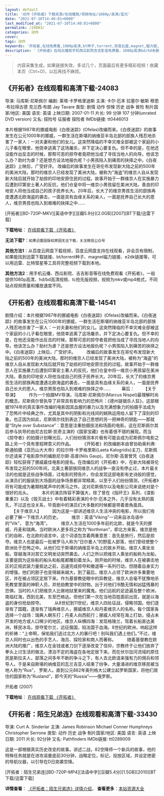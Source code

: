 ```yaml
---
layout: default
title: '动作《开拓者》下载资源/在线播放/视频地址/1080p/高清/蓝光'
date: "2021-07-10T14:40:01+0800"
last_modified_at: "2021-07-10T14:40:01+0800"
permalink: /24083/
categories: 动作
cover:
tags: 动作
keywords: '开拓者,在线免费看,1080p高清,bt种子,torrent,百度云盘,magnet,磁力链,迅雷下载资源'
description: '《开拓者》在线云播放手机西瓜影院吉吉影音免费看，1080p高清bd/hd未删减完整版和tc抢先枪版，mkv/mp4格式，附带bt/torrent种子、magnet/磁力链、百度云盘、网盘资源迅雷下载链接'
---
```


>内容采集生成，如果链接失效，多试几个，页面最后有更多精彩视频！收藏本页（Ctrl+D)，以后再找不麻烦。


## 《开拓者》在线观看和高清下载-24083

导演: 马库斯·尼斯佩尔 编剧: 莱塔·卡罗格里迪斯 主演: 卡尔·厄本 拉塞尔·敏斯 穆恩·布拉得古德 克兰西·布朗 Jay Tavare 类型: 剧情 动作 惊悚 历史 战争 冒险 制片国家/地区: 美国 语言: 英语 上映日期: 2007-01-11 片长: 99 分钟 107 分钟(unrated DVD version) 又名: 探险号 征服者 探险者 IMDb链接: tt0446013

本片根据1987年的挪威电影《白夜迷踪》(Ofelas)改编而来。《白夜迷踪》的故事发生在公元1000年的挪威，一群生活在斯堪的纳维亚半岛北部的部族人残忍地杀害了一家人：一对夫妻和他们的女儿。这突然降临的不幸灾难全部被这个家庭的小儿子看在眼里，他侥幸逃离了这场屠杀，并下定决心要复仇。但不幸的是，在他还没能作出反击的时候，那帮可恶的掠夺者竟把他当成了寻找当地人的向导。他该怎么办？助纣为虐？还是想方设法地报仇呢？小男孩陷入到痛苦的抉择之中。《白夜迷踪》上映后，广受好评。 改编后的故事发生在哥伦布发现新大陆之前的500年的美洲大陆，那时的维京人已经发现了美洲大陆，被称为”海盗”的维京人自从发现新大陆后就开始了劫掠的印地安原住民的过程。故事开始于一群维京人在实施暴力后遭到印第安土著人的反抗，他们仓皇中将一维京小男孩留在美洲大陆，善良的印地安人将他当成自己的孩子抚养长大。20年后，长大了的维京男孩生活的部族再度遭遇北欧海盗的袭击，一面是具有血缘关系的亲人，一面是抚养自己长大的恩人，维京男孩也陷入到艰难的抉择之中……


[开拓者][BD-720P-MKV][英语中字][豆瓣5.9分][2.0GB][2007][BT下载/迅雷下载]

**下载地址**： [在线观看下载 《开拓者》](https://www.btdx8.com/torrent/pathfinder_2007.html) 


**无法下载?**：`如果迅雷因版权原因无法下载，关注微信公众号 `

**其他方法1**：从百度云网盘下载视频，百度云网盘支持在线观看，非会员有限制，如果能找到迅雷下载链接、bt/torrent种子、magnet磁力链接、e2dk链接等，可以用迅雷、比特彗星等工具将完整视频下载到本地。

**其他方法2**：用手机云播、西瓜影院、吉吉影音等在线免费观看《开拓者》，一般提供1080p高清、hd/bd高清视频、tc抢先版视频，视频为mkv或mp4格式，不同站点视频质量和播放速度不同。


## 《开拓者》在线观看和高清下载-14541

剧情介绍：本片根据1987年的挪威电影《白夜迷踪》(Ofelas)改编而来。《白夜迷踪》的故事发生在公元1000年的挪威，一群生活在斯堪的纳维亚半岛北部的部族人残忍地杀害了一家人：一对夫妻和他们的女儿。这突然降临的不幸灾难全部被这个家庭的小儿子看在眼里，他侥幸逃离了这场屠杀，并下定决心要复仇。但不幸的是，在他还没能作出反击的时候，那帮可恶的掠夺者竟把他当成了寻找当地人的向导。他该怎么办？助纣为虐？还是想方设法地报仇呢？小男孩陷入到痛苦的抉择之中。《白夜迷踪》上映后，广受好评。  　　改编后的故事发生在哥伦布发现新大陆之前的500年的美洲大陆，那时的维京人已经发现了美洲大陆，被称为"海盗"的维京人自从发现新大陆后就开始了劫掠的印地安原住民的过程。故事开始于一群维京人在实施暴力后遭到印第安土著人的反抗，他们仓皇中将一维京小男孩留在美洲大陆，善良的印地安人将他当成自己的孩子抚养长大。20年后，长大了的维京男孩生活的部族再度遭遇北欧海盗的袭击，一面是具有血缘关系的亲人，一面是抚养自己长大的恩人，维京男孩也陷入到艰难的抉择之中……  　　幕后：  　　【关于导演】  　　作为一个拍摄MV导演，马库斯·尼斯佩尔(Marcus Nispel)最理解时尚的概念。尼斯佩尔曾执导了非常具有影响力的恐怖片：《德州链锯杀人狂》，这部根据1974年的真实事件改编的电影因其血腥的暴力以及充满想象力的拍摄手法成为了恐怖片中经典之作，尤其是其中的阴影和光线间的娴熟运用给人留下了深刻的印象。也正因为如此，尼斯佩尔找到表达了自己思想的另一把神奇的钥匙——那就是“Style over Substance”：意思是注重拍摄技法和场面的电影。这在尼斯佩尔其后参与执导的由尼古拉斯·凯奇主演的《国家宝藏》也有着很不错的展现。而当《掠夺者》的拍摄计划曝光后，人们纷纷猜测本片极有可能会成为尼斯佩尔电影之路上另一个具有里程碑意义的作品。  　　《开拓者》的改编剧本由曾协助奥利弗·斯通拍摄《亚历山大大帝》的拉尔特·卡罗格里斯(Laeta Kalogridis)主刀，尼斯佩尔还请来了电影原作的编剧尼尔斯·高普(Nils Gaup)。尼尔斯·高普曾凭《白夜迷踪》轻松获得了挪威最佳电影的提名。在改编后的《开拓者》中，在新大陆被哥伦布发现之前的500年间，北美土著部族同维京人的战争一直没有停止过，本片最关注的也就是这些战争场面，过电影的预告片，你会发现这部电影有史诗般的感觉，从演员们的服装到大场面的战争场景都非常精美，以至于人们纷纷猜测，《开拓者》将有可能成为暑期档尾声中的黑马之作。这对尼斯佩尔以及电影公司来说绝对是个很好的兆头。  　　本片的演员阵容不算强大，除了曾在《指环王》系列、《谍影重重2》以及《毁灭战士》中有着精彩表演的卡尔·厄本之外，几乎没有太熟的面孔，不过这也没关系，毕竟剧中的演员们大多数的时候都是带着兽角面具。  　　【关于维京人】  　　因为这是一部讲述维京人生活冲突的电影，所以我们有必要了解一下维京人的历史。  　　维京：英语“Viking”一词来自冰岛语中的“Vik”， 意为“海湾”。  　　维京人生活在1000多年前的北欧，就是今天的挪威、丹麦和瑞典。当时欧洲人更多将之称为“Northman”，即北方来客。维京是他们的自称，在北欧的语言中，这个词语包含着两重意思：首先是旅行，然后是掠夺。维京人也是最后一批被罗马人称为“日尔曼人”的野蛮人部落，他们曾经使整个欧洲处于恐怖之中。从他们位于斯堪的纳维亚半岛上的故乡开始，维京人乘坐龙船，穿越海洋对其它文明发动突然袭击。人们之所以把维京人乘坐的船称为龙船，主要是因为这些船的船头和船尾都雕刻着龙头。刚开始的时候，维京人在被袭击地区的正规武装力量抵达之前，迅速完成掠夺和撤退等一系列行动，但随着自身实力的增强，他们的胆子也变得越来越大，到了最后，维京人占领了欧洲许多重要地区，并在被占领区定居下来。作为基督教徒眼中的异教徒，维京人会毫不犹豫地杀死教堂里面的神职人员，并抢劫教堂中的财物。出于对他们冷酷无情和凶猛残暴的恐惧，当时的人们把维京人比做地狱里来的魔鬼。他们远航的足迹遍及整个欧洲，南临红海，西到北美，东至巴格达。但他们第一次在当地百姓面前出现，就是以海盗的身份抢劫掠夺。  　　从8世纪到11世纪，维京人四处征战，侵略邻国。他们逐渐有了国籍，逐渐有了瑞典维京人，挪威维京人和丹麦维京人的名称。每个国家各选择一个战场：瑞典人朝东打；丹麦人向西航行；挪威人经常在海上打劫，侵占未开发的地方或人口稀少的地区。维京人纵横四海：发现格陵兰，驾着长船直达美洲，移民冰岛，掠夺爱尔兰，远征俄国，陷法国于血海。8世纪的欧洲，响起这样的祈祷：“上帝啊，保佑我们逃过北方人的暴行吧！别叫我们遇上他们。”不过，维京人同时也以出色的手艺人、海员、探险家和商人而著称。  　　随着基督教在欧洲大陆的推广，维京人在金钱或者刀剑下逐渐改变了信仰，宗教终于让他们放弃了拳头上讨生活的做法，漂泊不定的海盗在各地定居下来。而在伏尔加河流域的原住民是斯拉夫人，部落之间多年不断的争斗之下，有人去北欧请来强有力的佣兵和领导人。于是来自斯堪的纳维亚的瓦兰吉亚人结束了纷争，大量涌进的维京移民被当地人称为“Rus”， 罗斯人。直到公元882年奥列格大公建立起罗斯国家，将他们居住的国家称为“Rusland”，即今天的“Russia”——俄罗斯。


开拓者 (2007)

**下载地址**： [在线观看下载 《开拓者》](https://www.btbtdy.me/btdy/dy5183.html) 


## 《开拓者：陌生兄弟连》在线观看和高清下载-33430

导演: Curt A. Sinderlar 主演: James Robinson Michael Conner Humphreys Christopher Serrone 类型: 动作 历史 战争 制片国家/地区: 美国 语言: 英语 上映日期: 2011 片长: 92分钟 又名: Pathfinders IMDb链接: tt0289009

这是一部根据真实历史改变的故事。讲述二战，82空降师一个新兵的故事，他的特殊任务就是在进攻诺曼底前30分钟，战略定位，标记，投放区域，并设定绝密的导航仪器，以引导在D日突袭空降。


[开拓者：陌生兄弟连][BD-720P-MP4][法语中字][豆瓣5.4分][1.5GB][2010][BT下载/迅雷下载]

**详情查看**： [《开拓者：陌生兄弟连》详情介绍](/movie/33430/)， **查看更多**：[本站资源大全](/movie/t/all/)

